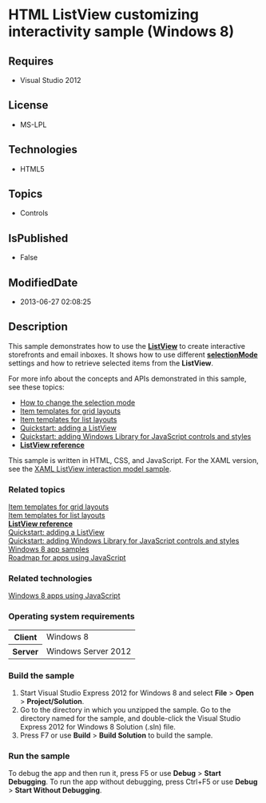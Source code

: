 # HTML ListView customizing interactivity  sample (Windows 8)
## Requires
* Visual Studio 2012
## License
* MS-LPL
## Technologies
* HTML5
## Topics
* Controls
## IsPublished
* False
## ModifiedDate
* 2013-06-27 02:08:25
## Description

<div id="mainSection">
<p>This sample demonstrates how to use the <a href="http://msdn.microsoft.com/library/windows/apps/br211809">
<b>ListView</b></a> to create interactive storefronts and email inboxes. It shows how to use different
<a href="http://msdn.microsoft.com/library/windows/apps/br211851"><b>selectionMode</b></a> settings and how to retrieve selected items from the
<b>ListView</b>. </p>
<p>For more info about the concepts and APIs demonstrated in this sample, see these topics:
</p>
<ul>
<li><a href="http://msdn.microsoft.com/library/windows/apps/hh465449">How to change the selection mode</a>
</li><li><a href="http://msdn.microsoft.com/library/windows/apps/hh465463">Item templates for grid layouts</a>
</li><li><a href="http://msdn.microsoft.com/library/windows/apps/hh465478">Item templates for list layouts</a>
</li><li><a href="http://msdn.microsoft.com/library/windows/apps/hh465496">Quickstart: adding a ListView</a>
</li><li><a href="http://msdn.microsoft.com/library/windows/apps/hh465493">Quickstart: adding Windows Library for JavaScript controls and styles</a>
</li><li><a href="http://msdn.microsoft.com/library/windows/apps/br211809"><b>ListView reference</b></a>
</li></ul>
<p></p>
<p>This sample is written in HTML, CSS, and JavaScript. For the XAML version, see the
<a href="http://go.microsoft.com/fwlink/p/?linkid=242395">XAML ListView interaction model sample</a>.</p>
<h3><a id="related_topics"></a>Related topics</h3>
<dl><dt><a href="http://msdn.microsoft.com/library/windows/apps/hh465463">Item templates for grid layouts</a>
</dt><dt><a href="http://msdn.microsoft.com/library/windows/apps/hh465478">Item templates for list layouts</a>
</dt><dt><a href="http://msdn.microsoft.com/library/windows/apps/br211809"><b>ListView reference</b></a>
</dt><dt><a href="http://msdn.microsoft.com/library/windows/apps/hh465496">Quickstart: adding a ListView</a>
</dt><dt><a href="http://msdn.microsoft.com/library/windows/apps/hh465493">Quickstart: adding Windows Library for JavaScript controls and styles</a>
</dt><dt><a href="http://go.microsoft.com/fwlink/p/?LinkID=227694">Windows 8 app samples</a>
</dt><dt><a href="http://msdn.microsoft.com/library/windows/apps/hh465037">Roadmap for apps using JavaScript</a>
</dt></dl>
<h3>Related technologies</h3>
<a href="http://msdn.microsoft.com/library/windows/apps/br211385">Windows 8 apps using JavaScript</a>
<h3>Operating system requirements</h3>
<table>
<tbody>
<tr>
<th>Client</th>
<td><dt>Windows&nbsp;8 </dt></td>
</tr>
<tr>
<th>Server</th>
<td><dt>Windows Server&nbsp;2012 </dt></td>
</tr>
</tbody>
</table>
<h3>Build the sample</h3>
<ol>
<li>Start Visual Studio Express&nbsp;2012 for Windows&nbsp;8 and select <b>File</b> &gt; <b>
Open</b> &gt; <b>Project/Solution</b>. </li><li>Go to the directory in which you unzipped the sample. Go to the directory named for the sample, and double-click the Visual Studio Express&nbsp;2012 for Windows&nbsp;8 Solution (.sln) file.
</li><li>Press F7 or use <b>Build</b> &gt; <b>Build Solution</b> to build the sample. </li></ol>
<h3>Run the sample</h3>
<p>To debug the app and then run it, press F5 or use <b>Debug</b> &gt; <b>Start Debugging</b>. To run the app without debugging, press Ctrl&#43;F5 or use
<b>Debug</b> &gt; <b>Start Without Debugging</b>. </p>
</div>
